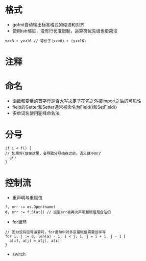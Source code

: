 # 格式
- gofmt自动输出标准格式的缩进和对齐
- 使用tab缩进，没有行长度限制，运算符优先级也更简洁
```golang
x<<8 + y<<16 // 等价于(x<<8) + (y<<16)
```

# 注释

# 命名
- 函数和变量的首字母是否大写决定了在包之外被import之后的可见性
- field的Getter和Setter通常被命名为Field()和SetField()
- 多单词名使用驼峰命名法

# 分号
```golang
if i < f() {
// 如果将{放在这里，会导致分号插在之前，语义就不同了
  g()
}
```

# 控制流
- 重声明与重赋值
```golang
f, err := os.Open(name)
d, err := f.Stat() // 这里err被再次声明和赋值是合法的
```
- for循环
```golang
// 因为没有逗号运算符，for语句中对多变量赋值需要这样写
for i, j := 0, len(a) - 1; i < j; i, j = i + 1, j - 1 {
  a[i], a[j] = a[j], a[i]
}
```

- switch
